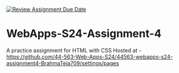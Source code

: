 [![Review Assignment Due Date](https://classroom.github.com/assets/deadline-readme-button-24ddc0f5d75046c5622901739e7c5dd533143b0c8e959d652212380cedb1ea36.svg)](https://classroom.github.com/a/4386q9bN)
# WebApps-S24-Assignment-4
A practice assignment for HTML with CSS
Hosted at - https://github.com/44-563-Web-Apps-S24/44563-webapps-s24-assignment4-BrahmaTeja709/settings/pages
